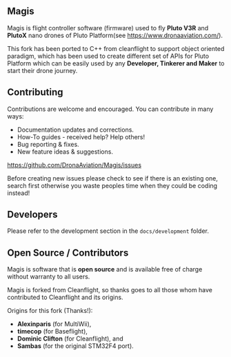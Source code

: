 ## Magis

Magis is flight controller software (firmware) used to fly **Pluto V3R** and **PlutoX** nano drones of Pluto Platform(see https://www.dronaaviation.com/).

This fork has been ported to C++ from cleanflight to support object oriented paradigm, which has been used to create different set of APIs
for Pluto Platform which can be easily used by any **Developer, Tinkerer and Maker** to start their drone journey.

## Contributing

Contributions are welcome and encouraged.  You can contribute in many ways:

* Documentation updates and corrections.
* How-To guides - received help? Help others!
* Bug reporting & fixes.
* New feature ideas & suggestions.

https://github.com/DronaAviation/Magis/issues

Before creating new issues please check to see if there is an existing one, search first otherwise you waste peoples time when they could be coding instead!

## Developers

Please refer to the development section in the `docs/development` folder.


## Open Source / Contributors

Magis is software that is **open source** and is available free of charge without warranty to all users.

Magis is forked from Cleanflight, so thanks goes to all those whom have contributed to Cleanflight and its origins.

Origins for this fork (Thanks!):
* **Alexinparis** (for MultiWii),
* **timecop** (for Baseflight),
* **Dominic Clifton** (for Cleanflight), and
* **Sambas** (for the original STM32F4 port).
